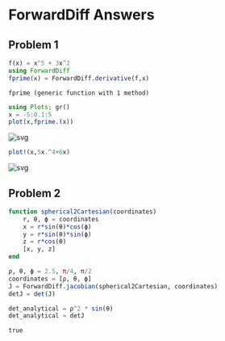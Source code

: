 
# ForwardDiff Answers

## Problem 1


```julia
f(x) = x^5 + 3x^2
using ForwardDiff
fprime(x) = ForwardDiff.derivative(f,x)
```




    fprime (generic function with 1 method)




```julia
using Plots; gr()
x = -5:0.1:5
plot(x,fprime.(x))
```




![svg](ForwardDiffAnswers_files/ForwardDiffAnswers_2_0.svg)




```julia
plot!(x,5x.^4+6x)
```




![svg](ForwardDiffAnswers_files/ForwardDiffAnswers_3_0.svg)



## Problem 2


```julia
function spherical2Cartesian(coordinates)
    r, θ, ϕ = coordinates
    x = r*sin(θ)*cos(ϕ)
    y = r*sin(θ)*sin(ϕ)
    z = r*cos(θ)
    [x, y, z]
end

ρ, θ, ϕ = 2.5, π/4, π/2
coordinates = [ρ, θ, ϕ]
J = ForwardDiff.jacobian(spherical2Cartesian, coordinates)
detJ = det(J)

det_analytical = ρ^2 * sin(θ)
det_analytical ≈ detJ
```




    true


